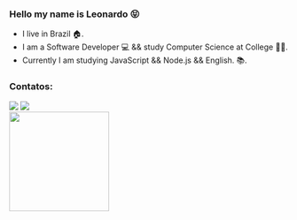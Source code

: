 ### Hello my name is Leonardo 😝
-  I live in Brazil 🏠. 
-  I am a Software Developer 💻 && study Computer Science at College 👨‍🎓.
-  Currently I am studying JavaScript && Node.js && English. 📚. 

### Contatos:
<div>
<a href="https://www.twitch.tv/dev_silverio" target="_blank"><img src="https://img.shields.io/badge/Twitch-9146FF?style=for-the-badge&logo=twitch&logoColor=white" target="_blank"></a>
<a href="https://www.linkedin.com/in/leonardo-silv%C3%A9rio-%F0%9F%9A%80-8240551b2/" target="_blank"><img src="https://img.shields.io/badge/-LinkedIn-%230077B5?style=for-the-badge&logo=linkedin&logoColor=white" target="_blank"></a>   
</div>

<div>
<a href="https://github.com/seu-usuário-aqui">
<img height="180em" src="https://github-readme-stats.vercel.app/api/top-langs/?username=LeonardoSilverio&layout=compact&langs_count=7&theme=dracula"/>
<!-- <img height="180em" src="https://github-readme-stats.vercel.app/api?username=LeonardoSilverio&show_icons=true&theme=dracula&include_all_commits=true&count_private=true"/> -->
</div>
